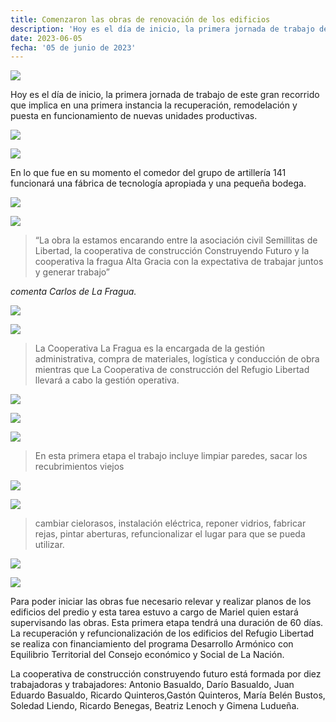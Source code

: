 ```yaml
---
title: Comenzaron las obras de renovación de los edificios
description: 'Hoy es el día de inicio, la primera jornada de trabajo de este gran recorrido.'
date: 2023-06-05
fecha: '05 de junio de 2023'
---
```


![](/assets/images/2023-06-05-comenzaron-obras-renovacion/_DSC0587.00_02_07_04.Imagen_fija042.jpg)

Hoy es el día de inicio, la primera jornada de trabajo de este gran recorrido que implica en una primera instancia la recuperación, remodelación y puesta en funcionamiento de nuevas unidades productivas.

![](/assets/images/2023-06-05-comenzaron-obras-renovacion/Secuencia_02.00_09_13_18.Imagen_fija021.jpg)

![](/assets/images/2023-06-05-comenzaron-obras-renovacion/Secuencia_02.00_10_38_19.Imagen_fija029.jpg)

 En lo que fue en su momento  el comedor del grupo de artillería 141 funcionará una fábrica de tecnología apropiada y una pequeña bodega.

![](/assets/images/2023-06-05-comenzaron-obras-renovacion/Secuencia_02.00_06_24_17.Imagen_fija001.jpg)

![](/assets/images/2023-06-05-comenzaron-obras-renovacion/Secuencia_02.00_07_15_12.Imagen_fija004.jpg)

> “La obra la estamos encarando entre  la asociación civil Semillitas de Libertad, la cooperativa de construcción  Construyendo Futuro y la cooperativa la fragua Alta Gracia con la expectativa de trabajar juntos y generar trabajo”

*comenta Carlos de La Fragua.*

![](/assets/images/2023-06-05-comenzaron-obras-renovacion/Secuencia_02.00_10_03_14.Imagen_fija025.jpg)

![](/assets/images/2023-06-05-comenzaron-obras-renovacion/Secuencia_02.00_08_19_17.Imagen_fija012.jpg)

> La Cooperativa La Fragua es la encargada de la gestión administrativa, compra de materiales, logística y conducción de obra mientras que La Cooperativa de construcción del Refugio Libertad llevará a cabo la gestión operativa.

![](/assets/images/2023-06-05-comenzaron-obras-renovacion/Secuencia_02.00_08_49_02.Imagen_fija018.jpg)

![](/assets/images/2023-06-05-comenzaron-obras-renovacion/Secuencia_02.00_09_39_08.Imagen_fija022.jpg)

![](/assets/images/2023-06-05-comenzaron-obras-renovacion/Secuencia_02.00_08_58_16.Imagen_fija019.jpg)

> En esta primera etapa el trabajo incluye limpiar paredes, sacar los recubrimientos viejos

![](/assets/images/2023-06-05-comenzaron-obras-renovacion/Secuencia_02.00_08_38_08.Imagen_fija016.jpg)

![](/assets/images/2023-06-05-comenzaron-obras-renovacion/Secuencia_02.00_07_51_04.Imagen_fija009.jpg)

> cambiar cielorasos, instalación eléctrica, reponer vidrios, fabricar rejas, pintar aberturas, refuncionalizar el lugar para que se pueda utilizar.

![](/assets/images/2023-06-05-comenzaron-obras-renovacion/Secuencia_02.00_07_55_17.Imagen_fija010.jpg)

![](/assets/images/2023-06-05-comenzaron-obras-renovacion/Secuencia_02.00_06_35_11.Imagen_fija002.jpg)

Para poder iniciar las obras fue necesario relevar y realizar planos de los edificios del predio y esta tarea estuvo a cargo de Mariel quien estará supervisando  las obras. Esta primera etapa tendrá una duración de 60 días. La recuperación y refuncionalización de los edificios del Refugio Libertad se realiza con financiamiento del programa Desarrollo Armónico con Equilibrio Territorial del Consejo económico y Social de La Nación.

La cooperativa de construcción construyendo futuro está formada por diez trabajadoras y trabajadores: Antonio Basualdo, Darío Basualdo, Juan Eduardo Basualdo, Ricardo Quinteros,Gastón Quinteros, María Belén Bustos, Soledad Liendo, Ricardo Benegas, Beatriz Lenoch y Gimena Ludueña.
